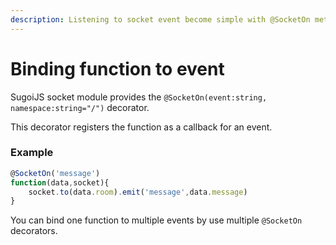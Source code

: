 ```yaml
---
description: Listening to socket event become simple with @SocketOn method
---
```


# Binding function to event

SugoiJS socket module provides the `@SocketOn(event:string, namespace:string="/")` decorator.

This decorator registers the function as a callback for an event.

### Example

```typescript
@SocketOn('message')
function(data,socket){
    socket.to(data.room).emit('message',data.message)
}
```

You can bind one function to multiple events by use multiple `@SocketOn` decorators.

